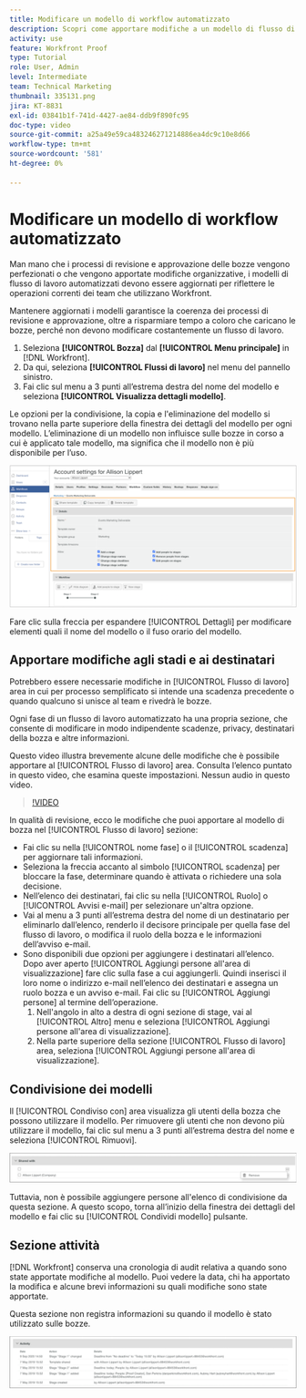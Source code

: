 ```yaml
---
title: Modificare un modello di workflow automatizzato
description: Scopri come apportare modifiche a un modello di flusso di lavoro per la verifica automatica esistente in [!DNL  Workfront].
activity: use
feature: Workfront Proof
type: Tutorial
role: User, Admin
level: Intermediate
team: Technical Marketing
thumbnail: 335131.png
jira: KT-8831
exl-id: 03841b1f-741d-4427-ae84-ddb9f890fc95
doc-type: video
source-git-commit: a25a49e59ca483246271214886ea4dc9c10e8d66
workflow-type: tm+mt
source-wordcount: '581'
ht-degree: 0%

---
```


# Modificare un modello di workflow automatizzato

Man mano che i processi di revisione e approvazione delle bozze vengono perfezionati o che vengono apportate modifiche organizzative, i modelli di flusso di lavoro automatizzati devono essere aggiornati per riflettere le operazioni correnti dei team che utilizzano Workfront.

Mantenere aggiornati i modelli garantisce la coerenza dei processi di revisione e approvazione, oltre a risparmiare tempo a coloro che caricano le bozze, perché non devono modificare costantemente un flusso di lavoro.

1. Seleziona **[!UICONTROL Bozza]** dal **[!UICONTROL Menu principale]** in [!DNL Workfront].
1. Da qui, seleziona **[!UICONTROL Flussi di lavoro]** nel menu del pannello sinistro.
1. Fai clic sul menu a 3 punti all’estrema destra del nome del modello e seleziona **[!UICONTROL Visualizza dettagli modello]**.

Le opzioni per la condivisione, la copia e l&#39;eliminazione del modello si trovano nella parte superiore della finestra dei dettagli del modello per ogni modello. L’eliminazione di un modello non influisce sulle bozze in corso a cui è applicato tale modello, ma significa che il modello non è più disponibile per l’uso.

![Finestra Dettagli modello](assets/proof-system-setup-edit-templates-details-area.png)

<!--
Lean More URLs
-->

Fare clic sulla freccia per espandere [!UICONTROL Dettagli] per modificare elementi quali il nome del modello o il fuso orario del modello.

## Apportare modifiche agli stadi e ai destinatari

Potrebbero essere necessarie modifiche in [!UICONTROL Flusso di lavoro] area in cui per processo semplificato si intende una scadenza precedente o quando qualcuno si unisce al team e rivedrà le bozze.

Ogni fase di un flusso di lavoro automatizzato ha una propria sezione, che consente di modificare in modo indipendente scadenze, privacy, destinatari della bozza e altre informazioni.

Questo video illustra brevemente alcune delle modifiche che è possibile apportare al [!UICONTROL Flusso di lavoro] area. Consulta l’elenco puntato in questo video, che esamina queste impostazioni. Nessun audio in questo video.

>[!VIDEO](https://video.tv.adobe.com/v/335131/?quality=12&learn=on)

In qualità di revisione, ecco le modifiche che puoi apportare al modello di bozza nel [!UICONTROL Flusso di lavoro] sezione:

* Fai clic su nella [!UICONTROL nome fase] o il [!UICONTROL scadenza] per aggiornare tali informazioni.
* Seleziona la freccia accanto al simbolo [!UICONTROL scadenza] per bloccare la fase, determinare quando è attivata o richiedere una sola decisione.
* Nell’elenco dei destinatari, fai clic su nella [!UICONTROL Ruolo] o [!UICONTROL Avvisi e-mail] per selezionare un&#39;altra opzione.
* Vai al menu a 3 punti all’estrema destra del nome di un destinatario per eliminarlo dall’elenco, renderlo il decisore principale per quella fase del flusso di lavoro, o modifica il ruolo della bozza e le informazioni dell’avviso e-mail.
* Sono disponibili due opzioni per aggiungere i destinatari all’elenco. Dopo aver aperto [!UICONTROL Aggiungi persone all&#39;area di visualizzazione] fare clic sulla fase a cui aggiungerli. Quindi inserisci il loro nome o indirizzo e-mail nell’elenco dei destinatari e assegna un ruolo bozza e un avviso e-mail. Fai clic su [!UICONTROL Aggiungi persone] al termine dell’operazione.
   1. Nell&#39;angolo in alto a destra di ogni sezione di stage, vai al [!UICONTROL Altro] menu e seleziona [!UICONTROL Aggiungi persone all&#39;area di visualizzazione].
   1. Nella parte superiore della sezione [!UICONTROL Flusso di lavoro] area, seleziona [!UICONTROL Aggiungi persone all&#39;area di visualizzazione].

## Condivisione dei modelli

Il [!UICONTROL Condiviso con] area visualizza gli utenti della bozza che possono utilizzare il modello. Per rimuovere gli utenti che non devono più utilizzare il modello, fai clic sul menu a 3 punti all’estrema destra del nome e seleziona [!UICONTROL Rimuovi].

![[!UICONTROL Condiviso con] list](assets/proof-system-setups-edit-template-shared-with.png)

Tuttavia, non è possibile aggiungere persone all&#39;elenco di condivisione da questa sezione. A questo scopo, torna all’inizio della finestra dei dettagli del modello e fai clic su [!UICONTROL Condividi modello] pulsante.

## Sezione attività

[!DNL Workfront] conserva una cronologia di audit relativa a quando sono state apportate modifiche al modello. Puoi vedere la data, chi ha apportato la modifica e alcune brevi informazioni su quali modifiche sono state apportate.

Questa sezione non registra informazioni su quando il modello è stato utilizzato sulle bozze.

![Elenco attività bozza](assets/proof-system-setups-edit-template-activity.png)

